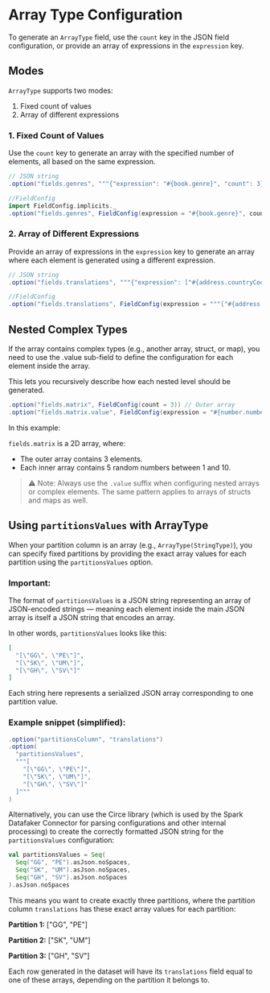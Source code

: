 # Array Type Configuration
To generate an `ArrayType` field, use the `count` key in the JSON field configuration, or provide an array of expressions in the `expression` key.

## Modes
`ArrayType` supports two modes:
1. Fixed count of values
2. Array of different expressions

### 1. Fixed Count of Values

Use the `count` key to generate an array with the specified number of elements, all based on the same expression.

```scala
// JSON string
.option("fields.genres", """{"expression": "#{book.genre}", "count": 3}""")

//FieldConfig
import FieldConfig.implicits._
.option("fields.genres", FieldConfig(expression = "#{book.genre}", count = 3))
```

### 2. Array of Different Expressions

Provide an array of expressions in the `expression` key to generate an array where each element is generated using a different expression.

```scala
// JSON string
.option("fields.translations", """{"expression": ["#{address.countryCode}", "#{languageCode.iso639}"]}""")

//FieldConfig
.option("fields.translations", FieldConfig(expression = """["#{address.countryCode}", "#{languageCode.iso639}"]"""))
```

## Nested Complex Types
If the array contains complex types (e.g., another array, struct, or map), you need to use the .value sub-field to define the configuration for each element inside the array.

This lets you recursively describe how each nested level should be generated.

```scala
.option("fields.matrix", FieldConfig(count = 3)) // Outer array
.option("fields.matrix.value", FieldConfig(expression = "#{number.numberBetween '1', '10'}", count = 5)) // Inner array
```

In this example:

`fields.matrix` is a 2D array, where:
* The outer array contains 3 elements.
* Each inner array contains 5 random numbers between 1 and 10.

> ⚠️ Note: Always use the `.value` suffix when configuring nested arrays or complex elements. The same pattern applies to arrays of structs and maps as well.

## Using `partitionsValues` with ArrayType
When your partition column is an array (e.g., `ArrayType(StringType)`), you can specify fixed partitions by providing the exact array values for each partition using the `partitionsValues` option.

### Important:
The format of `partitionsValues` is a JSON string representing an array of JSON-encoded strings — meaning each element inside the main JSON array is itself a JSON string that encodes an array.

In other words, `partitionsValues` looks like this:

```json
[
  "[\"GG\", \"PE\"]",
  "[\"SK\", \"UM\"]",
  "[\"GH\", \"SV\"]"
]
```
Each string here represents a serialized JSON array corresponding to one partition value.

### Example snippet (simplified):
```scala
.option("partitionsColumn", "translations")
.option(
  "partitionsValues", 
  """[
    "[\"GG\", \"PE\"]",
    "[\"SK\", \"UM\"]",
    "[\"GH\", \"SV\"]"
  ]"""
)
```

Alternatively, you can use the Circe library (which is used by the Spark Datafaker Connector for parsing configurations and other internal processing) to create the correctly formatted JSON string for the `partitionsValues` configuration:

```scala
val partitionsValues = Seq(
  Seq("GG", "PE").asJson.noSpaces,
  Seq("SK", "UM").asJson.noSpaces,
  Seq("GH", "SV").asJson.noSpaces
).asJson.noSpaces
```

This means you want to create exactly three partitions, where the partition column `translations` has these exact array values for each partition:

**Partition 1:** ["GG", "PE"]

**Partition 2:** ["SK", "UM"]

**Partition 3:** ["GH", "SV"]

Each row generated in the dataset will have its `translations` field equal to one of these arrays, depending on the partition it belongs to.
